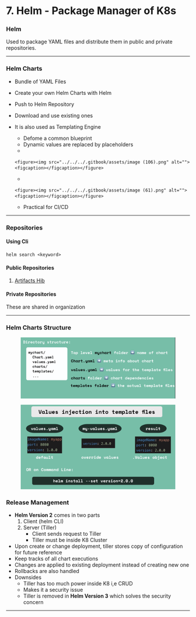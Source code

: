 # 7. Helm - Package Manager of K8s

### Helm

Used to package YAML files and distribute them in public and private repositories.

***

### Helm Charts

* Bundle of YAML Files
* Create your own Helm Charts with Helm
* Push to Helm Repository
* Download and use existing ones
* It is also used as Templating Engine
  * Defome a common blueprint
  * Dynamic values are replaced by placeholders
  *

      <figure><img src="../../../.gitbook/assets/image (106).png" alt=""><figcaption></figcaption></figure>
  *

      <figure><img src="../../../.gitbook/assets/image (61).png" alt=""><figcaption></figcaption></figure>
  * Practical for CI/CD

***

### Repositories

#### Using Cli

```
helm search <keyword>
```

#### Public Repositories

1. [Artifacts Hib](https://artifacthub.io/)

#### Private Repositories

These are shared in organization

***

### Helm Charts Structure

<figure><img src="../../../.gitbook/assets/image (84).png" alt=""><figcaption></figcaption></figure>

<figure><img src="../../../.gitbook/assets/image (45).png" alt=""><figcaption></figcaption></figure>

### Release Management

* **Helm Version 2** comes in two parts
  1. Client (helm CLI)
  2. Server (Tiller)
     * Client sends request to Tiller
     * Tiller must be inside K8 Cluster
* Upon create or change deployment, tiller stores copy of configuration for future reference
* Keep tracks of all chart executions
* Changes are applied to existing deployment instead of creating new one
* Rollbacks are also handled
* Downsides
  * Tiller has too much power inside K8 i,e CRUD
  * Makes it a security issue
  * Tiller is removed in **Helm Version 3** which solves the security concern

***
